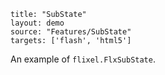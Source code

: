 ```
title: "SubState"
layout: demo
source: "Features/SubState"
targets: ['flash', 'html5']
```

An example of `flixel.FlxSubState`.